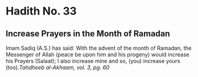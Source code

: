 Hadith No. 33
=============

Increase Prayers in the Month of Ramadan
----------------------------------------

Imam Sadiq (A.S.) has said: With the advent of the month of Ramadan, the
Messenger of Allah (peace be upon him and his progeny) would increase
his Prayers (Salaat); I also increase mine and so, (you) increase yours
(too).*Tahdheeb al-Akhaam, vol. 3, pg. 60*


